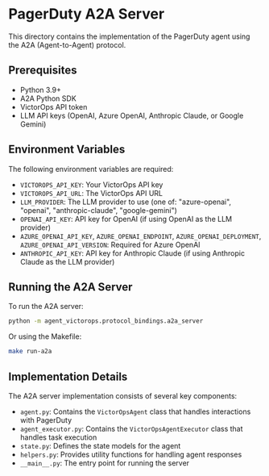 # PagerDuty A2A Server

This directory contains the implementation of the PagerDuty agent using the A2A (Agent-to-Agent) protocol.

## Prerequisites

- Python 3.9+
- A2A Python SDK
- VictorOps API token
- LLM API keys (OpenAI, Azure OpenAI, Anthropic Claude, or Google Gemini)

## Environment Variables

The following environment variables are required:

- `VICTOROPS_API_KEY`: Your VictorOps API key
- `VICTOROPS_API_URL`: The VictorOps API URL
- `LLM_PROVIDER`: The LLM provider to use (one of: "azure-openai", "openai", "anthropic-claude", "google-gemini")
- `OPENAI_API_KEY`: API key for OpenAI (if using OpenAI as the LLM provider)
- `AZURE_OPENAI_API_KEY`, `AZURE_OPENAI_ENDPOINT`, `AZURE_OPENAI_DEPLOYMENT`, `AZURE_OPENAI_API_VERSION`: Required for Azure OpenAI
- `ANTHROPIC_API_KEY`: API key for Anthropic Claude (if using Anthropic Claude as the LLM provider)

## Running the A2A Server

To run the A2A server:

```bash
python -m agent_victorops.protocol_bindings.a2a_server
```

Or using the Makefile:

```bash
make run-a2a
```

## Implementation Details

The A2A server implementation consists of several key components:

- `agent.py`: Contains the `VictorOpsAgent` class that handles interactions with PagerDuty
- `agent_executor.py`: Contains the `VictorOpsAgentExecutor` class that handles task execution
- `state.py`: Defines the state models for the agent
- `helpers.py`: Provides utility functions for handling agent responses
- `__main__.py`: The entry point for running the server